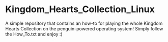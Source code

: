 # Kingdom_Hearts_Collection_Linux
A simple repository that contains an how-to for playing the whole Kingdom Hearts Collection on the penguin-powered operating system!
Simply follow the How_To.txt and enjoy :)
